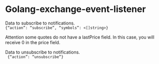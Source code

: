 # Golang-exchange-event-listener


Data to subscribe to notifications.  
```{“action”: “subscribe”, “symbols”: <[]string>}```

Attention some quotes do not have a lastPrice field. In this case, you will receive 0 in the price field.

Data to unsubscribe to notifications.  
``` {“action”: “unsubscribe”}```